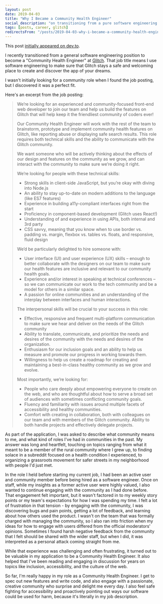 ```yaml
---
layout: post
date: 2019-04-03
title: "Why I Became a Community Health Engineer"
social_description: "on transitioning from a pure software engineering role, to one that's more directly community-focused"
tags: [posts, career, glitch]
redirectsFrom: "/posts/2019-04-03-why-i-became-a-community-health-engineer/"
---
```


This post [initially appeared on dev.to](https://dev.to/casseylottman/why-i-became-a-community-health-engineer-ph0).

I recently transitioned from a general software engineering position to become a "Community Health Engineer" at [Glitch](https://glitch.com). That job title means I use software engineering to make sure that Glitch stays a safe and welcoming place to create and discover the app of your dreams.

I wasn't initially looking for a community role when I found the job posting, but I discovered it was a perfect fit.

Here's an excerpt from the job posting:

> We’re looking for an experienced and community-focused front-end web developer to join our team and help us build the features on Glitch that will help keep it the friendliest community of coders ever!
>
> Our Community Health Engineer will work with the rest of the team to brainstorm, prototype and implement community health features on Glitch, like reporting abuse or displaying safe search results. This role requires both technical skills and the ability to communicate with the Glitch community.
>
> We want someone who will be actively thinking about the effects of our design and features on the community as we grow, and can interact with the community to make sure we’re doing it right.
>
> We’re looking for people with these technical skills:
>
> - Strong skills in client-side JavaScript, but you’re okay with diving into Node.js
> - An ability to stay up-to-date on modern additions to the language (like ES7 features)
> - Experience in building a11y-compliant interfaces right from the start
> - Proficiency in component-based development (Glitch uses React!)
> - Understanding of and experience in using APIs, both internal and 3rd party
> - CSS savvy, meaning that you know when to use border vs. padding vs. margin, flexbox vs. tables vs. floats, and responsive, fluid design
>
> We’d be particularly delighted to hire someone with:
>
> - User interface (UI) and user experience (UX) skills – enough to better collaborate with the designers on our team to make sure our health features are inclusive and relevant to our community health goals.
> - Experience and/or interest in speaking at technical conferences – so we can communicate our work to the tech community and be a model for others in a similar space.
> - A passion for online communities and an understanding of the interplay between interfaces and human interactions.
>
> The interpersonal skills will be crucial to your success in this role:
>
> - Effective, responsive and frequent multi-platform communication to make sure we hear and deliver on the needs of the Glitch community
> - Ability to translate, communicate, and prioritize the needs and desires of the community with the needs and desires of the organization.
> - Enthusiasm for our inclusion goals and an ability to help us measure and promote our progress in working towards them.
> - Willingness to help us create a roadmap for creating and maintaining a best-in-class healthy community as we grow and evolve.
>
> Most importantly, we’re looking for:
>
> - People who care deeply about empowering everyone to create on the web, and who are thoughtful about how to serve a broad set of audiences with sometimes conflicting community goals.
> - Fluency and familiarity with issues around multiple facets of accessibility and healthy communities.
> - Comfort with creating in collaboration, both with colleagues on our team and with members of the Glitch community. Ability to both handle projects and effectively delegate projects.

As part of the application, I was asked to describe what community means to me, and what kind of roles I've had in communities in the past. My answer was long and heartfelt, touching on topics ranging from what it meant to be a member of the rural community where I grew up, to finding solace in a subreddit focused on a health condition I experienced, to organizing a grassroots movement for safer streets in my neighborhood with people I'd just met.

In the role I held before starting my current job, I had been an active user and community member before being hired as a software engineer. Once on staff, while my insights as a former active user were highly valued, I also wanted to continue engaging with the community as I had done before. That engagement felt important, but it wasn't factored in to my weekly story points or my team's expectations for how I was spending my time. I felt a lot of frustration in that tension - by engaging with the community, I was discovering bugs and pain points, getting a lot of feedback, and learning about how others used the product. I wasn't on the team that was formally charged with managing the community, so I also ran into friction when my ideas for how to engage with users differed from the official moderators' opinions. Sometimes I found harsh negative feedback from the community that I felt should be shared with the wider staff, but when I did, it was interpreted as a personal attack coming straight from me.

While that experience was challenging and often frustrating, it turned out to be valuable in my application to be a Community Health Engineer. It also helped that I've been reading and engaging in discussion for years on topics like inclusion, accessibility, and the culture of the web.

So far, I'm really happy in my role as a Community Health Engineer. I get to spec out new features and write code, and also engage with a passionate, creative community who surprise and delight me every day. I also feel safe fighting for accessibility and proactively pointing out ways our software could be used for harm, because it's literally in my job description.
